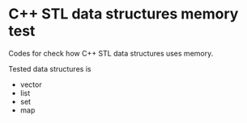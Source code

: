 # C++ STL data structures memory test
Codes for check how C++ STL data structures uses memory.

Tested data structures is
- vector
- list
- set
- map